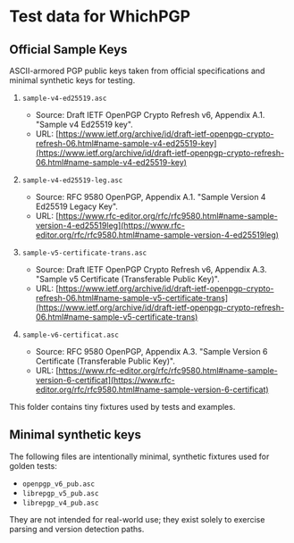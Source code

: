 # Test data for WhichPGP

## Official Sample Keys

ASCII-armored PGP public keys taken from official specifications and minimal synthetic keys for testing.

1. `sample-v4-ed25519.asc`
    - Source: Draft IETF OpenPGP Crypto Refresh v6, Appendix A.1. "Sample v4 Ed25519 key".
    - URL: [https://www.ietf.org/archive/id/draft-ietf-openpgp-crypto-refresh-06.html#name-sample-v4-ed25519-key](https://www.ietf.org/archive/id/draft-ietf-openpgp-crypto-refresh-06.html#name-sample-v4-ed25519-key)

1. `sample-v4-ed25519-leg.asc`
    - Source: RFC 9580 OpenPGP, Appendix A.1. "Sample Version 4 Ed25519 Legacy Key".
    - URL: [https://www.rfc-editor.org/rfc/rfc9580.html#name-sample-version-4-ed25519leg](https://www.rfc-editor.org/rfc/rfc9580.html#name-sample-version-4-ed25519leg)

1. `sample-v5-certificate-trans.asc`
    - Source: Draft IETF OpenPGP Crypto Refresh v6, Appendix A.3. "Sample v5 Certificate (Transferable Public Key)".
    - URL: [https://www.ietf.org/archive/id/draft-ietf-openpgp-crypto-refresh-06.html#name-sample-v5-certificate-trans](https://www.ietf.org/archive/id/draft-ietf-openpgp-crypto-refresh-06.html#name-sample-v5-certificate-trans)

1. `sample-v6-certificat.asc`
    - Source: RFC 9580 OpenPGP, Appendix A.3. "Sample Version 6 Certificate (Transferable Public Key)".
    - URL: [https://www.rfc-editor.org/rfc/rfc9580.html#name-sample-version-6-certificat](https://www.rfc-editor.org/rfc/rfc9580.html#name-sample-version-6-certificat)

This folder contains tiny fixtures used by tests and examples.

## Minimal synthetic keys

The following files are intentionally minimal, synthetic fixtures used for golden tests:

- `openpgp_v6_pub.asc`
- `librepgp_v5_pub.asc`
- `librepgp_v4_pub.asc`

They are not intended for real-world use; they exist solely to exercise parsing and version detection paths.
